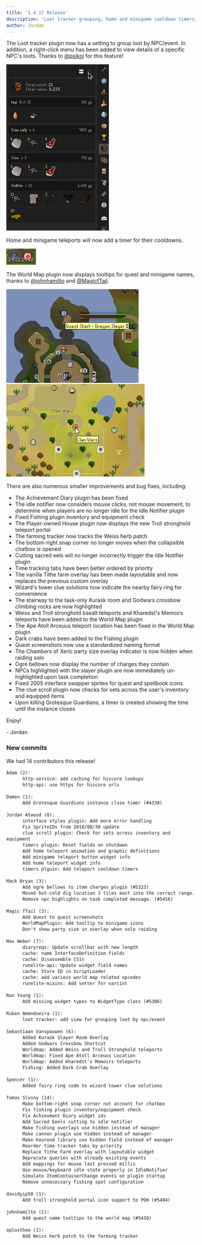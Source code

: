 ```yaml
---
title: '1.4.17 Release'
description: 'Loot tracker grouping, home and minigame cooldown timers, and various bug fixes and enhancements'
author: Jordan
---
```


The Loot tracker plugin now has a setting to group loot by NPC/event. In addition, a right-click
menu has been added to view details of a specific NPC's loots. Thanks to
[@psikoi](https://github.com/psikoi) for this feature!

![grouped-loot-tracker](/img/blog/1.4.17-Release/grouped-loot-tracker.gif)

Home and minigame teleports will now add a timer for their cooldowns.

![home-minigame-teleport-timers](/img/blog/1.4.17-Release/home-minigame-teleport-timers.png)

The World Map plugin now displays tooltips for quest and minigame names, thanks to
[@johnhamilto](https://github.com/johnhamilto) and [@MagicfTail](https://github.com/MagicfTail).

![quest-tooltips](/img/blog/1.4.17-Release/quest-tooltips.png)
![minigame-tooltips](/img/blog/1.4.17-Release/minigame-tooltips.png)

There are also numerous smaller improvements and bug fixes, including:

- The Achievement Diary plugin has been fixed
- The idle notifier now considers mouse clicks, not mouse movement, to determine when players are
  no longer idle for the Idle Notifier plugin
- Fixed Fishing plugin inventory and equipment check
- The Player-owned House plugin now displays the new Troll stronghold teleport portal
- The farming tracker now tracks the Weiss herb patch
- The bottom-right snap corner no longer moves when the collapsible chatbox is opened
- Cutting sacred eels will no longer incorrectly trigger the Idle Notifier plugin
- Time tracking tabs have been better ordered by priority
- The vanilla Tithe farm overlay has been made layoutable and now replaces the previous custom
  overlay
- Wizard's tower clue solutions now indicate the nearby fairy ring for convenience
- The stairway to the task-only Kurask room and Godwars crossbow climbing rocks are now highlighted
- Weiss and Troll stronghold basalt teleports and Kharedst's Memoirs teleports have been added to
  the World Map plugin
- The Ape Atoll Arceuus teleport location has been fixed in the World Map plugin
- Dark crabs have been added to the Fishing plugin
- Quest screenshots now use a standardized naming format
- The Chambers of Xeric party size overlay indicator is now hidden when raiding solo
- Ogre bellows now display the number of charges they contain
- NPCs highlighted with the slayer plugin are now immediately un-highlighted upon task completion
- Fixed 2005 interface swapper sprites for quest and spellbook icons
- The clue scroll plugin now checks for sets across the user's inventory and equipped items
- Upon killing Grotesque Guardians, a timer is created showing the time until the instance closes

Enjoy!

\- Jordan

### New commits

We had 14 contributors this release!

```
Adam (2):
      http-service: add caching for hiscore lookups
      http-api: use https for hiscore urls

Damen (1):
      Add Grotesque Guardians instance close timer (#4338)

Jordan Atwood (8):
      interface styles plugin: Add more error handling
      Fix SpriteIDs from 2018/08/30 update
      clue scroll plugin: Check for sets across inventory and equipment
      timers plugin: Reset fields on shutdown
      Add home teleport animation and graphic definitions
      Add minigame teleport button widget info
      Add home teleport widget info
      timers plguin: Add teleport cooldown timers

Mack Bryan (3):
      Add ogre bellows to item charges plugin (#5323)
      Moved hot-cold dig location 3 tiles east into the correct range.
      Remove npc highlights on task completed message. (#5416)

Magic fTail (3):
      Add Quest to quest screenshots
      WorldMapPlugin: Add tooltip to minigame icons
      Don't show party size in overlay when solo raiding

Max Weber (7):
      diaryreqs: Update scrollbar with new length
      cache: name InterfaceDefinition fields
      cache: Disassemble CS1s
      runelite-api: Update widget field names
      cache: Store ID in ScriptLoader
      cache: add various world map related opcodes
      runelite-mixins: Add setter for varcint

Ron Young (1):
      Add missing widget types to WidgetType class (#5306)

Ruben Amendoeira (1):
      loot tracker: add view for grouping loot by npc/event

Sebastiaan Vanspauwen (6):
      Added Kurask Slayer Room Overlay
      Added Godwars Crossbow Shortcut
      Worldmap: Added Weiss and Troll Stronghold teleports
      Worldmap: Fixed Ape Atoll Arceuus Location
      Worldmap: Added Kharedst's Memoirs teleports
      Fishing: Added Dark Crab Overlay

Spencer (1):
      Added fairy ring code to wizard tower clue solutions

Tomas Slusny (14):
      Make bottom-right snap corner not account for chatbox
      Fix fishing plugin inventory/equipment check
      Fix Achievment Diary widget ids
      Add Sacred Eeels cutting to idle notifier
      Make fishing overlays use hidden instead of manager
      Make cannon plugin use hidden instead of manager
      Make Kourend library use hidden field instead of manager
      Reorder time tracker tabs by priority
      Replace Tithe Farm overlay with layoutable widget
      Deprecate queries with already existing events
      Add mappings for mouse last pressed millis
      Use mouse/keyboard idle state properly in IdleNotifier
      Simulate ItemContainerChange events on plugin startup
      Remove unnecessary fishing spot configuration

davidyip50 (1):
      Add troll stronghold portal icon support to POH (#5404)

johnhamilto (1):
      Add quest name tooltips to the world map (#5410)

oplosthee (1):
      Add Weiss herb patch to the farming tracker
```
